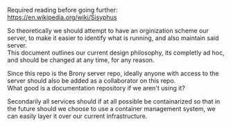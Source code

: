 Required reading before going further:<br>
https://en.wikipedia.org/wiki/Sisyphus<br>

So theoretically we should attempt to have an orginization scheme our server, to make it easier to identify what is running, and also maintain said server.  
This document outlines our current design philosophy, its completly ad hoc, and should be changed at any time, for any reason.  

Since this repo is the Brony server repo, ideally anyone with access to the server should also be added as a collaborator on this repo.  
What good is a documentation repository if we aren't using it?  

Secondarily all services should if at all possible be containarized so that in the future should we choose to use a container management system, we can easily layer it over our current infrastructure.
